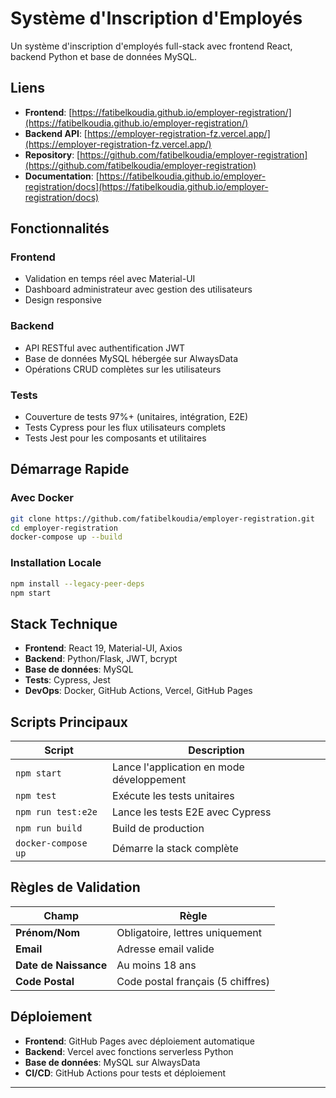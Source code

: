 # Système d'Inscription d'Employés

Un système d'inscription d'employés full-stack avec frontend React, backend Python et base de données MySQL.

## Liens

- **Frontend**: [https://fatibelkoudia.github.io/employer-registration/](https://fatibelkoudia.github.io/employer-registration/)
- **Backend API**: [https://employer-registration-fz.vercel.app/](https://employer-registration-fz.vercel.app/)
- **Repository**: [https://github.com/fatibelkoudia/employer-registration](https://github.com/fatibelkoudia/employer-registration)
- **Documentation**: [https://fatibelkoudia.github.io/employer-registration/docs](https://fatibelkoudia.github.io/employer-registration/docs)

## Fonctionnalités

### Frontend

- Validation en temps réel avec Material-UI
- Dashboard administrateur avec gestion des utilisateurs
- Design responsive

### Backend

- API RESTful avec authentification JWT
- Base de données MySQL hébergée sur AlwaysData
- Opérations CRUD complètes sur les utilisateurs

### Tests

- Couverture de tests 97%+ (unitaires, intégration, E2E)
- Tests Cypress pour les flux utilisateurs complets
- Tests Jest pour les composants et utilitaires

## Démarrage Rapide

### Avec Docker

```bash
git clone https://github.com/fatibelkoudia/employer-registration.git
cd employer-registration
docker-compose up --build
```

### Installation Locale

```bash
npm install --legacy-peer-deps
npm start
```

## Stack Technique

- **Frontend**: React 19, Material-UI, Axios
- **Backend**: Python/Flask, JWT, bcrypt
- **Base de données**: MySQL
- **Tests**: Cypress, Jest
- **DevOps**: Docker, GitHub Actions, Vercel, GitHub Pages

## Scripts Principaux

| Script              | Description                               |
| ------------------- | ----------------------------------------- |
| `npm start`         | Lance l'application en mode développement |
| `npm test`          | Exécute les tests unitaires               |
| `npm run test:e2e`  | Lance les tests E2E avec Cypress          |
| `npm run build`     | Build de production                       |
| `docker-compose up` | Démarre la stack complète                 |

## Règles de Validation

| Champ                 | Règle                             |
| --------------------- | --------------------------------- |
| **Prénom/Nom**        | Obligatoire, lettres uniquement   |
| **Email**             | Adresse email valide              |
| **Date de Naissance** | Au moins 18 ans                   |
| **Code Postal**       | Code postal français (5 chiffres) |

## Déploiement

- **Frontend**: GitHub Pages avec déploiement automatique
- **Backend**: Vercel avec fonctions serverless Python
- **Base de données**: MySQL sur AlwaysData
- **CI/CD**: GitHub Actions pour tests et déploiement

---
